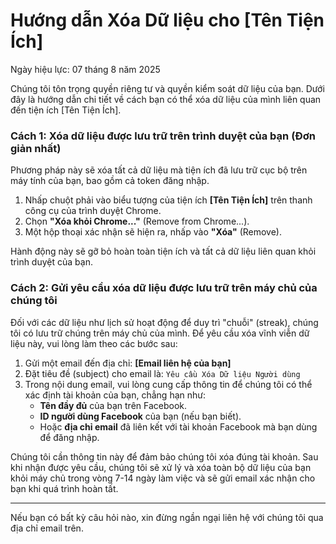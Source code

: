 # Hướng dẫn Xóa Dữ liệu cho [Tên Tiện Ích]

Ngày hiệu lực: 07 tháng 8 năm 2025

Chúng tôi tôn trọng quyền riêng tư và quyền kiểm soát dữ liệu của bạn. Dưới đây là hướng dẫn chi tiết về cách bạn có thể xóa dữ liệu của mình liên quan đến tiện ích [Tên Tiện Ích].

### Cách 1: Xóa dữ liệu được lưu trữ trên trình duyệt của bạn (Đơn giản nhất)

Phương pháp này sẽ xóa tất cả dữ liệu mà tiện ích đã lưu trữ cục bộ trên máy tính của bạn, bao gồm cả token đăng nhập.

1.  Nhấp chuột phải vào biểu tượng của tiện ích **[Tên Tiện Ích]** trên thanh công cụ của trình duyệt Chrome.
2.  Chọn **"Xóa khỏi Chrome..."** (Remove from Chrome...).
3.  Một hộp thoại xác nhận sẽ hiện ra, nhấp vào **"Xóa"** (Remove).

Hành động này sẽ gỡ bỏ hoàn toàn tiện ích và tất cả dữ liệu liên quan khỏi trình duyệt của bạn.

### Cách 2: Gửi yêu cầu xóa dữ liệu được lưu trữ trên máy chủ của chúng tôi

Đối với các dữ liệu như lịch sử hoạt động để duy trì "chuỗi" (streak), chúng tôi có lưu trữ chúng trên máy chủ của mình. Để yêu cầu xóa vĩnh viễn dữ liệu này, vui lòng làm theo các bước sau:

1.  Gửi một email đến địa chỉ: **[Email liên hệ của bạn]**
2.  Đặt tiêu đề (subject) cho email là: `Yêu cầu Xóa Dữ liệu Người dùng`
3.  Trong nội dung email, vui lòng cung cấp thông tin để chúng tôi có thể xác định tài khoản của bạn, chẳng hạn như:
    * **Tên đầy đủ** của bạn trên Facebook.
    * **ID người dùng Facebook** của bạn (nếu bạn biết).
    * Hoặc **địa chỉ email** đã liên kết với tài khoản Facebook mà bạn dùng để đăng nhập.

Chúng tôi cần thông tin này để đảm bảo chúng tôi xóa đúng tài khoản. Sau khi nhận được yêu cầu, chúng tôi sẽ xử lý và xóa toàn bộ dữ liệu của bạn khỏi máy chủ trong vòng 7-14 ngày làm việc và sẽ gửi email xác nhận cho bạn khi quá trình hoàn tất.

---
Nếu bạn có bất kỳ câu hỏi nào, xin đừng ngần ngại liên hệ với chúng tôi qua địa chỉ email trên.

